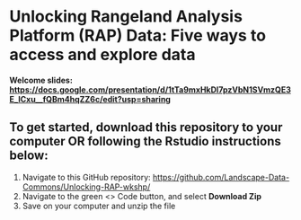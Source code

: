 # Unlocking Rangeland Analysis Platform (RAP) Data: Five ways to access and explore data 
#### Welcome slides: <https://docs.google.com/presentation/d/1tTa9mxHkDI7pzVbN1SVmzQE3E_lCxu__fQBm4hqZZ6c/edit?usp=sharing>


## To get started, download this repository to your computer OR following the Rstudio instructions below: 
1. Navigate to this GitHub repository: https://github.com/Landscape-Data-Commons/Unlocking-RAP-wkshp/
2. Navigate to the green <> Code button, and select **Download Zip**
3. Save on your computer and unzip the file

